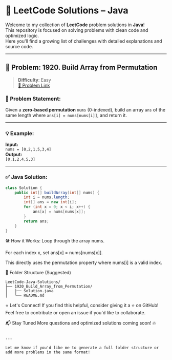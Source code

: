 # 🚀 LeetCode Solutions – Java

Welcome to my collection of **LeetCode** problem solutions in **Java**!  
This repository is focused on solving problems with clean code and optimized logic.  
Here you'll find a growing list of challenges with detailed explanations and source code.

---

## 📘 Problem: 1920. Build Array from Permutation

> **Difficulty**: Easy  
> [🔗 Problem Link](https://leetcode.com/problems/build-array-from-permutation/)

### 🧠 Problem Statement:
Given a **zero-based permutation** `nums` (0-indexed), build an array `ans` of the same length where `ans[i] = nums[nums[i]]`, and return it.

---

### 💡 Example:
**Input:**  
`nums = [0,2,1,5,3,4]`  
**Output:**  
`[0,1,2,4,5,3]`

---

### ✅ Java Solution:

```java
class Solution {
    public int[] buildArray(int[] nums) {
        int i = nums.length;
        int[] ans = new int[i];
        for (int x = 0; x < i; x++) {
            ans[x] = nums[nums[x]];
        }
        return ans;
    }
}
```
🛠️ How it Works:
Loop through the array nums.

For each index x, set ans[x] = nums[nums[x]].

This directly uses the permutation property where nums[i] is a valid index.

📁 Folder Structure (Suggested)
```
LeetCode-Java-Solutions/
├── 1920_Build_Array_from_Permutation/
│   ├── Solution.java
│   └── README.md
```
⭐ Let's Connect!
If you find this helpful, consider giving it a ⭐ on GitHub!
Feel free to contribute or open an issue if you'd like to collaborate.

📬 Stay Tuned
More questions and optimized solutions coming soon! 🔥

```

---

Let me know if you'd like me to generate a full folder structure or add more problems in the same format!


```



